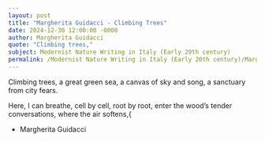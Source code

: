 ```yaml
---
layout: post
title: "Margherita Guidacci - Climbing Trees"
date: 2024-12-30 12:00:00 -0000
author: Margherita Guidacci
quote: "Climbing trees,"
subject: Modernist Nature Writing in Italy (Early 20th century)
permalink: /Modernist Nature Writing in Italy (Early 20th century)/Margherita Guidacci/Margherita Guidacci - Climbing Trees
---
```


Climbing trees,
a great green sea,
a canvas of sky and song,
a sanctuary from city fears.

Here, I can breathe,
cell by cell, root by root,
enter the wood’s tender conversations,
where the air softens,{

- Margherita Guidacci
